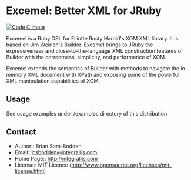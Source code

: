 # Excemel: Better XML for JRuby

[![Code Climate](https://codeclimate.com/github/integrallis/excemel.png)](https://codeclimate.com/github/integrallis/excemel)

Excemel is a Ruby DSL for Elliotte Rusty Harold's XOM XML library. It is based 
on Jim Weirich's Builder. Excemel brings to JRuby the expressiveness and 
close-to-the-language XML construction features of Builder with the correctness, 
simplicity, and performance of XOM.

Excemel extends the semantics of Builder with methods to navigate the 
in memory XML document with XPath and exposing some of the powerful XML
manipulation capabilities of XOM.

## Usage

See usage examples under /examples directory of this distribution

## Contact

* Author::     Brian Sam-Bodden
* Email::      bsbodden@integrallis.com
* Home Page::  http://integrallis.com
* License::    MIT Licence (http://www.opensource.org/licenses/mit-license.html)



